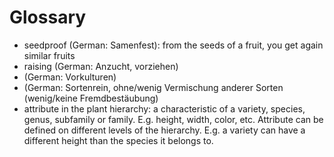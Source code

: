 # Glossary

- seedproof (German: Samenfest):
  from the seeds of a fruit, you get again similar fruits
- raising (German: Anzucht, vorziehen)
- (German: Vorkulturen)
- (German: Sortenrein, ohne/wenig Vermischung anderer Sorten (wenig/keine Fremdbestäubung)
- attribute in the plant hierarchy: a characteristic of a variety, species, genus, subfamily or family. E.g. height, width, color, etc. Attribute can be defined on different levels of the hierarchy. E.g. a variety can have a different height than the species it belongs to.

